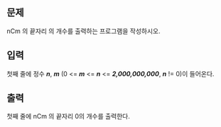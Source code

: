 ## 문제
nCm 의 끝자리 의 개수를 출력하는 프로그램을 작성하시오.

## 입력
첫째 줄에 정수 ***n***, ***m*** (0 <= ***m*** <= ***n*** <= ***2,000,000,000***, ***n*** != 0)이 들어온다.

## 출력
첫째 줄에 
nCm 의 끝자리 0의 개수를 출력한다.
